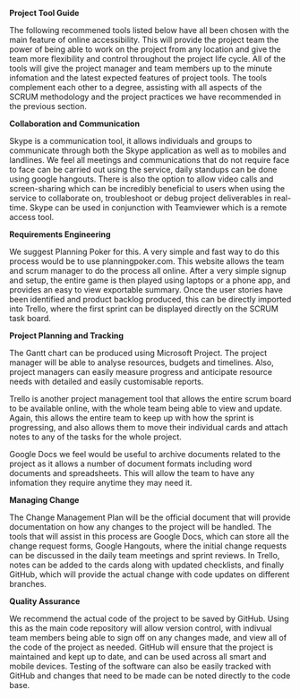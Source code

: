 **Project Tool Guide**
<p> The following recommened tools listed below have all been chosen with the main feature of online accessibility. This will provide the project team the power of being able to work on the project from any location and give the team more flexibility and control throughout the project life cycle. All of the tools will give the project manager and team members up to the minute infomation and the latest expected features of project tools. The tools complement each other to a degree, assisting with all aspects of the SCRUM methodology and the project practices we have recommended in the previous section. </p>


**Collaboration and Communication**
<p>Skype is a communication tool, it allows individuals and groups to communicate through both the Skype application as well as to mobiles and landlines. We feel all meetings and communications that do not require face to face can be carried out using the service, daily standups can be done using google hangouts. There is also the option to allow video calls and screen-sharing which can be incredibly beneficial to users when using the service to collaborate on, troubleshoot or debug project deliverables in real-time. Skype can be used in conjunction with Teamviewer which is a remote access tool. </p>


**Requirements Engineering**
<p>We suggest Planning Poker for this. A very simple and fast way to do this process would be to use planningpoker.com. This website allows the team and scrum manager to do the process all online. After a very simple signup and setup, the entire game is then played using laptops or a phone app, and provides an easy to view exportable summary.
Once the user stories have been identified and product backlog produced, this can be directly imported into Trello, where the first sprint can be displayed directly on the SCRUM task board.</p>


**Project Planning and Tracking**
<p> The Gantt chart can be produced using Microsoft Project. The project manager will be able to analyse resources, budgets and timelines. Also, project managers can easily measure progress and anticipate resource needs with detailed and easily customisable  reports.

Trello is another project management tool that allows the entire scrum board to be available online, with the whole team being able to view and update. Again, this allows the entire team to keep up with how the sprint is progressing, and also allows them to move their individual cards and attach notes to any of the tasks for the whole project.

Google Docs we feel would be useful to archive documents related to the project as it allows a number of document formats including word documents and spreadsheets. This will allow the team to have any infomation they require anytime they may need it.</p>


**Managing Change**
<p>The Change Management Plan will be the official document that will provide documentation on how any changes to the project will be handled. The tools that will assist in this process are Google Docs, which can store all the change request forms, Google Hangouts, where the initial change requests can be discussed in the daily team meetings and sprint reviews. In Trello, notes can be added to the cards along with updated checklists, and finally GitHub, which will provide the actual change with code updates on different branches.</p>


**Quality Assurance**
<p> We recommend the actual code of the project to be saved by GitHub. Using this as the main code repository will allow version control, with indivual team members being able to sign off on any changes made, and view all of the code of the project as needed.
GitHub will ensure that the project is maintained and kept up to date, and can be used across all smart and mobile devices.
Testing of the software can also be easily tracked with GitHub and changes that need to be made can be noted directly to the code base.</p>
